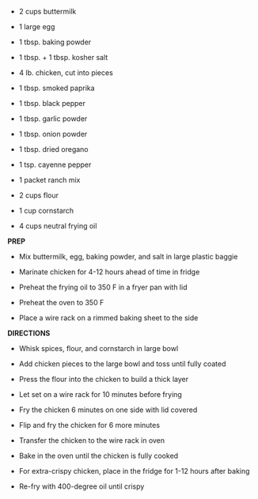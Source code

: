 -   2 cups buttermilk

-   1 large egg

-   1 tbsp. baking powder

-   1 tbsp. + 1 tbsp. kosher salt

-   4 lb. chicken, cut into pieces

-   1 tbsp. smoked paprika

-   1 tbsp. black pepper

-   1 tbsp. garlic powder

-   1 tbsp. onion powder

-   1 tbsp. dried oregano

-   1 tsp. cayenne pepper

-   1 packet ranch mix

-   2 cups flour

-   1 cup cornstarch

-   4 cups neutral frying oil

**PREP**

-   Mix buttermilk, egg, baking powder, and salt in large plastic baggie

-   Marinate chicken for 4-12 hours ahead of time in fridge

-   Preheat the frying oil to 350 F in a fryer pan with lid

-   Preheat the oven to 350 F

-   Place a wire rack on a rimmed baking sheet to the side

**DIRECTIONS**

-   Whisk spices, flour, and cornstarch in large bowl

-   Add chicken pieces to the large bowl and toss until fully coated

-   Press the flour into the chicken to build a thick layer

-   Let set on a wire rack for 10 minutes before frying

-   Fry the chicken 6 minutes on one side with lid covered

-   Flip and fry the chicken for 6 more minutes

-   Transfer the chicken to the wire rack in oven

-   Bake in the oven until the chicken is fully cooked

-   For extra-crispy chicken, place in the fridge for 1-12 hours after
    baking

-   Re-fry with 400-degree oil until crispy
